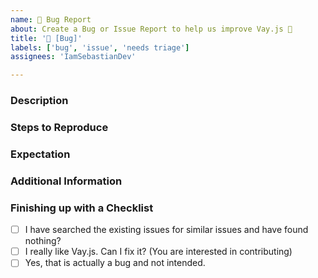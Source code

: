 ```yaml
---
name: 🐛 Bug Report
about: Create a Bug or Issue Report to help us improve Vay.js 🫶
title: '🐛 [Bug]'
labels: ['bug', 'issue', 'needs triage']
assignees: 'IamSebastianDev'

---
```


<!-- Hej! Thanks for taking a look at [Vay.js](https://vayjs.dev). If you're having any issues, you're in the right place. Describe the issue you're having and we'll se what we can do about it. -->

### Description

<!-- A clear and concise description of the bug and it's happenstances -->

### Steps to Reproduce

<!-- How we can reproduce the issue -->

### Expectation

<!-- A description of what you expected to happen. -->

### Additional Information

<!-- Screenshots, Os, Browser, any additional Context goes here -->

### Finishing up with a Checklist

<!-- You can mark what applies, and we will fix the rest -->

- [ ] I have searched the existing issues for similar issues and have found nothing?
- [ ] I really like Vay.js. Can I fix it? (You are interested in contributing)
- [ ] Yes, that is actually a bug and not intended.
